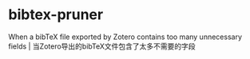 # bibtex-pruner
When a bibTeX file exported by Zotero contains too many unnecessary fields | 当Zotero导出的bibTeX文件包含了太多不需要的字段
